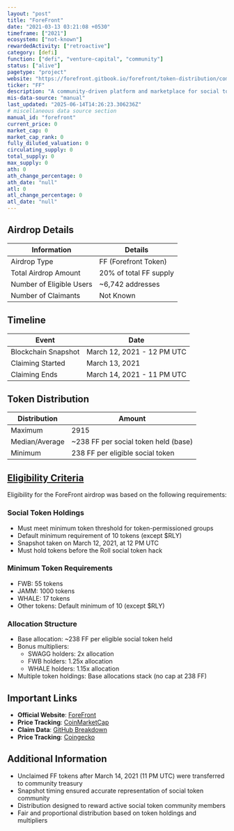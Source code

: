 ```yaml
---
layout: "post"
title: "ForeFront"
date: "2021-03-13 03:21:08 +0530"
timeframe: ["2021"]
ecosystem: ["not-known"]
rewardedActivity: ["retroactive"]
category: [defi]
function: ["defi", "venture-capital", "community"]
status: ["alive"]
pagetype: "project"
website: "https://forefront.gitbook.io/forefront/token-distribution/community-airdrop"
ticker: "FF"
description: "A community-driven platform and marketplace for social tokens and Web3 communities."
mis-data-source: "manual"
last_updated: "2025-06-14T14:26:23.306236Z"
# miscellaneous data source section
manual_id: "forefront"
current_price: 0
market_cap: 0
market_cap_rank: 0
fully_diluted_valuation: 0
circulating_supply: 0
total_supply: 0
max_supply: 0
ath: 0
ath_change_percentage: 0
ath_date: "null"
atl: 0
atl_change_percentage: 0
atl_date: "null"
---
```


## Airdrop Details

| Information              | Details                |
| ------------------------ | ---------------------- |
| Airdrop Type             | FF (Forefront Token)   |
| Total Airdrop Amount     | 20% of total FF supply |
| Number of Eligible Users | ~6,742 addresses       |
| Number of Claimants      | Not Known              |

## Timeline

| Event               | Date                       |
| ------------------- | -------------------------- |
| Blockchain Snapshot | March 12, 2021 - 12 PM UTC |
| Claiming Started    | March 13, 2021             |
| Claiming Ends       | March 14, 2021 - 11 PM UTC |

## Token Distribution

| Distribution   | Amount                               |
| -------------- | ------------------------------------ |
| Maximum        | 2915                                 |
| Median/Average | ~238 FF per social token held (base) |
| Minimum        | 238 FF per eligible social token     |

## [Eligibility Criteria](https://forefront.gitbook.io/forefront/token-distribution/community-airdrop)

Eligibility for the ForeFront airdrop was based on the following requirements:

### Social Token Holdings
- Must meet minimum token threshold for token-permissioned groups
- Default minimum requirement of 10 tokens (except $RLY)
- Snapshot taken on March 12, 2021, at 12 PM UTC
- Must hold tokens before the Roll social token hack

### Minimum Token Requirements
- FWB: 55 tokens
- JAMM: 1000 tokens
- WHALE: 17 tokens
- Other tokens: Default minimum of 10 (except $RLY)

### Allocation Structure
- Base allocation: ~238 FF per eligible social token held
- Bonus multipliers:
  - SWAGG holders: 2x allocation
  - FWB holders: 1.25x allocation
  - WHALE holders: 1.15x allocation
- Multiple token holdings: Base allocations stack (no cap at 238 FF)

## Important Links

- **Official Website**: [ForeFront](https://forefront.gitbook.io/forefront/token-distribution/community-airdrop)
- **Price Tracking**: [CoinMarketCap](https://web.archive.org/web/20211101154334/https://coinmarketcap.com/currencies/forefront/)
- **Claim Data**: [GitHub Breakdown](https://github.com/ffdao/ffclaim/blob/main/FFClaim.csv)
- **Price Tracking**: [Coingecko](https://web.archive.org/web/20230928200124/https://www.coingecko.com/en/coins/forefront)

## Additional Information

- Unclaimed FF tokens after March 14, 2021 (11 PM UTC) were transferred to community treasury
- Snapshot timing ensured accurate representation of social token community
- Distribution designed to reward active social token community members
- Fair and proportional distribution based on token holdings and multipliers